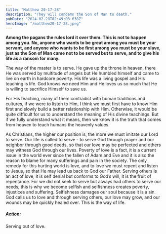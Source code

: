 ```yaml
---
title: "Matthew 20-17-28"
description: "They will condemn the Son of Man to death."
pubDate: "2024-02-28T02:49:03.638Z"
heroImage: "/matthew20-17-28.jpeg"
---
```


**Among the pagans the rules lord it over them. This is not to happen among you. No, anyone who wants to be great among you must be your servant, and anyone who wants to be first among you must be your slave, just as the Son of Man came not to be served but to serve, and to give his life as a ransom for many.**

The way of the master is to serve. He gave up the throne in heaven, there He was served by multitude of angels but He humbled himself and came to live on earth in hardcore poverty. His life was a living gospel and His teaching is life. God knows we need Him and He loves us so much that He is willing to sacrifice Himself to save us. 

For His teaching, many of them contradict with human traditions and cultures, if we were to listen to Him, I think we must first have to know Him first and slowly build a better relationship with Him. Otherwise, it would be quite difficult for us to understand the meaning of His divine teachings. But if we fully understand what it means, then we know it is the truth that comes from heaven to teach humans the heavenly values. 

As Christians, the higher our position is, the more we must imitate our Lord to serve. Our life is called to serve - to serve God through prayer and our neighbor through good deeds, so that our love may be perfected and others may witness God through our lives. Poverty of love is a fact, it is a current issue in the world ever since the fallen of Adam and Eve and it is also the reason to blame for many sufferings and pain in the society. The only remedy for this hurting world is love, and to love we must repent and listen to Jesus, so that He may lead us back to God our Father. Serving others is an act of love, it is self denial but conforms to God’s will, it is the fruit of repentance. For we did not seek to serve but always had others to serve our needs, this is why we become selfish and selfishness creates poverty, injustices and suffering. Selfishness damages our soul because it is a sin. God calls us to love and through serving others, our love may grow, and our wounds may be quickly healed over. This is the way of life.

##### Action:
Serving out of love.
